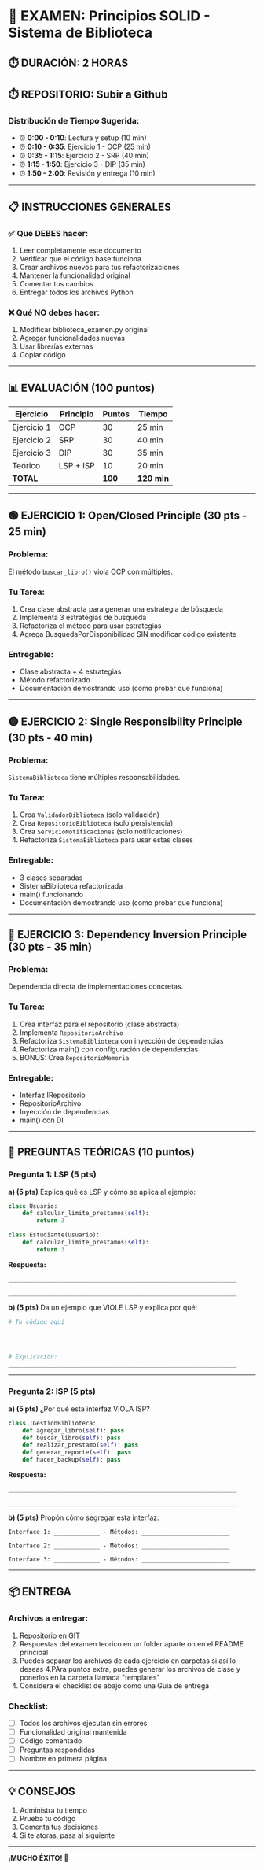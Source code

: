 # 📝 EXAMEN: Principios SOLID - Sistema de Biblioteca

## ⏱️ DURACIÓN: 2 HORAS
## ⏱️ REPOSITORIO: Subir a Github

### Distribución de Tiempo Sugerida:
- ⏰ **0:00 - 0:10**: Lectura y setup (10 min)
- ⏰ **0:10 - 0:35**: Ejercicio 1 - OCP (25 min)
- ⏰ **0:35 - 1:15**: Ejercicio 2 - SRP (40 min)
- ⏰ **1:15 - 1:50**: Ejercicio 3 - DIP (35 min)
- ⏰ **1:50 - 2:00**: Revisión y entrega (10 min)

---

## 📋 INSTRUCCIONES GENERALES

### ✅ Qué DEBES hacer:
1. Leer completamente este documento
2. Verificar que el código base funciona
3. Crear archivos nuevos para tus refactorizaciones
4. Mantener la funcionalidad original
5. Comentar tus cambios
6. Entregar todos los archivos Python

### ❌ Qué NO debes hacer:
1. Modificar biblioteca_examen.py original
2. Agregar funcionalidades nuevas
3. Usar librerías externas
4. Copiar código

---

## 📊 EVALUACIÓN (100 puntos)

| Ejercicio | Principio | Puntos | Tiempo |
|-----------|-----------|--------|--------|
| Ejercicio 1 | OCP | 30 | 25 min |
| Ejercicio 2 | SRP | 30 | 40 min |
| Ejercicio 3 | DIP | 30 | 35 min |
| Teórico | LSP + ISP | 10 | 20 min |
| **TOTAL** | | **100** | **120 min** |

---

## 🟢 EJERCICIO 1: Open/Closed Principle (30 pts - 25 min)

### Problema:
El método `buscar_libro()` viola OCP con múltiples.

### Tu Tarea:
1. Crea clase abstracta para generar una estrategia de búsqueda
2. Implementa 3 estrategias de busqueda
3. Refactoriza el método para usar estrategias
4. Agrega BusquedaPorDisponibilidad SIN modificar código existente

### Entregable:
- Clase abstracta + 4 estrategias
- Método refactorizado
- Documentación demostrando uso (como probar que funciona)

---

## 🟡 EJERCICIO 2: Single Responsibility Principle (30 pts - 40 min)

### Problema:
`SistemaBiblioteca` tiene múltiples responsabilidades.

### Tu Tarea:
1. Crea `ValidadorBiblioteca` (solo validación)
2. Crea `RepositorioBiblioteca` (solo persistencia)
3. Crea `ServicioNotificaciones` (solo notificaciones)
4. Refactoriza `SistemaBiblioteca` para usar estas clases

### Entregable:
- 3 clases separadas
- SistemaBiblioteca refactorizada
- main() funcionando
- Documentación demostrando uso (como probar que funciona)

---

## 🔴 EJERCICIO 3: Dependency Inversion Principle (30 pts - 35 min)

### Problema:
Dependencia directa de implementaciones concretas.

### Tu Tarea:
1. Crea interfaz para el repositorio (clase abstracta)
2. Implementa `RepositorioArchivo`
3. Refactoriza `SistemaBiblioteca` con inyección de dependencias
4. Refactoriza main() con configuración de dependencias
5. BONUS: Crea `RepositorioMemoria`

### Entregable:
- Interfaz IRepositorio
- RepositorioArchivo
- Inyección de dependencias
- main() con DI

---

## 📝 PREGUNTAS TEÓRICAS (10 puntos)

### Pregunta 1: LSP (5 pts)

**a) (5 pts)** Explica qué es LSP y cómo se aplica al ejemplo:

```python
class Usuario:
    def calcular_limite_prestamos(self):
        return 3

class Estudiante(Usuario):
    def calcular_limite_prestamos(self):
        return 3
```

**Respuesta:**
```
_________________________________________________________________

_________________________________________________________________
```

**b) (5 pts)** Da un ejemplo que VIOLE LSP y explica por qué:

```python
# Tu código aquí




# Explicación:
_________________________________________________________________
```

---

### Pregunta 2: ISP (5 pts)

**a) (5 pts)** ¿Por qué esta interfaz VIOLA ISP?

```python
class IGestionBiblioteca:
    def agregar_libro(self): pass
    def buscar_libro(self): pass
    def realizar_prestamo(self): pass
    def generar_reporte(self): pass
    def hacer_backup(self): pass
```

**Respuesta:**
```
_________________________________________________________________

_________________________________________________________________
```

**b) (5 pts)** Propón cómo segregar esta interfaz:

```
Interface 1: _____________ - Métodos: _________________________

Interface 2: _____________ - Métodos: _________________________

Interface 3: _____________ - Métodos: _________________________
```

---

## 📦 ENTREGA

### Archivos a entregar:
1. Repositorio en GIT
2. Respuestas del examen teorico en un folder aparte on en el README principal
3. Puedes separar los archivos de cada ejercicio en carpetas si así lo deseas
4.PAra puntos extra, puedes generar los archivos de clase y ponerlos en la carpeta llamada "templates"
4. Considera el checklist de abajo como una Guia de entrega

### Checklist:
- [ ] Todos los archivos ejecutan sin errores
- [ ] Funcionalidad original mantenida
- [ ] Código comentado
- [ ] Preguntas respondidas
- [ ] Nombre en primera página

---

## 💡 CONSEJOS

1. Administra tu tiempo
2. Prueba tu código
3. Comenta tus decisiones
4. Si te atoras, pasa al siguiente

---

**¡MUCHO ÉXITO! 🚀**

